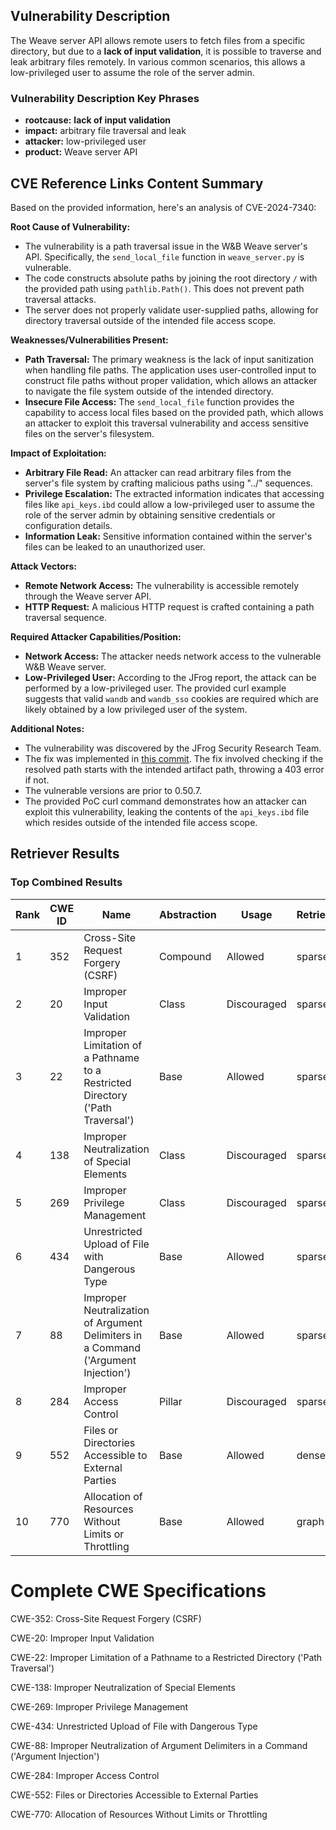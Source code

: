 ## Vulnerability Description
The Weave server API allows remote users to fetch files from a specific directory, but due to a **lack of input validation**, it is possible to traverse and leak arbitrary files remotely. In various common scenarios, this allows a low-privileged user to assume the role of the server admin.

### Vulnerability Description Key Phrases
- **rootcause:** **lack of input validation**
- **impact:** arbitrary file traversal and leak
- **attacker:** low-privileged user
- **product:** Weave server API

## CVE Reference Links Content Summary
Based on the provided information, here's an analysis of CVE-2024-7340:

**Root Cause of Vulnerability:**

*   The vulnerability is a path traversal issue in the W&B Weave server's API. Specifically, the `send_local_file` function in `weave_server.py` is vulnerable.
*   The code constructs absolute paths by joining the root directory `/` with the provided path using `pathlib.Path()`.  This does not prevent path traversal attacks.
*   The server does not properly validate user-supplied paths, allowing for directory traversal outside of the intended file access scope.

**Weaknesses/Vulnerabilities Present:**

*   **Path Traversal:** The primary weakness is the lack of input sanitization when handling file paths. The application uses user-controlled input to construct file paths without proper validation, which allows an attacker to navigate the file system outside of the intended directory.
*   **Insecure File Access:** The `send_local_file` function provides the capability to access local files based on the provided path, which allows an attacker to exploit this traversal vulnerability and access sensitive files on the server's filesystem.

**Impact of Exploitation:**

*   **Arbitrary File Read:**  An attacker can read arbitrary files from the server's file system by crafting malicious paths using "../" sequences.
*   **Privilege Escalation:**  The extracted information indicates that accessing files like `api_keys.ibd` could allow a low-privileged user to assume the role of the server admin by obtaining sensitive credentials or configuration details.
*   **Information Leak:** Sensitive information contained within the server's files can be leaked to an unauthorized user.

**Attack Vectors:**

*   **Remote Network Access:** The vulnerability is accessible remotely through the Weave server API.
*   **HTTP Request:** A malicious HTTP request is crafted containing a path traversal sequence.

**Required Attacker Capabilities/Position:**

*   **Network Access:** The attacker needs network access to the vulnerable W&B Weave server.
*   **Low-Privileged User:** According to the JFrog report, the attack can be performed by a low-privileged user. The provided curl example suggests that valid `wandb` and `wandb_sso` cookies are required which are likely obtained by a low privileged user of the system.

**Additional Notes:**

*   The vulnerability was discovered by the JFrog Security Research Team.
*   The fix was implemented in [this commit](https://github.com/wandb/weave/pull/1657). The fix involved checking if the resolved path starts with the intended artifact path, throwing a 403 error if not.
*   The vulnerable versions are prior to 0.50.7.
*   The provided PoC curl command demonstrates how an attacker can exploit this vulnerability, leaking the contents of the `api_keys.ibd` file which resides outside of the intended file access scope.

## Retriever Results

### Top Combined Results

| Rank | CWE ID | Name | Abstraction | Usage  | Retrievers | Individual Scores |
|------|--------|------|-------------|-------|------------|-------------------|
| 1 | 352 | Cross-Site Request Forgery (CSRF) | Compound | Allowed | sparse | 0.312 |
| 2 | 20 | Improper Input Validation | Class | Discouraged | sparse | 0.312 |
| 3 | 22 | Improper Limitation of a Pathname to a Restricted Directory ('Path Traversal') | Base | Allowed | sparse | 0.304 |
| 4 | 138 | Improper Neutralization of Special Elements | Class | Discouraged | sparse | 0.302 |
| 5 | 269 | Improper Privilege Management | Class | Discouraged | sparse | 0.302 |
| 6 | 434 | Unrestricted Upload of File with Dangerous Type | Base | Allowed | sparse | 0.301 |
| 7 | 88 | Improper Neutralization of Argument Delimiters in a Command ('Argument Injection') | Base | Allowed | sparse | 0.299 |
| 8 | 284 | Improper Access Control | Pillar | Discouraged | sparse | 0.297 |
| 9 | 552 | Files or Directories Accessible to External Parties | Base | Allowed | dense | 0.538 |
| 10 | 770 | Allocation of Resources Without Limits or Throttling | Base | Allowed | graph | 0.002 |



# Complete CWE Specifications

CWE-352: Cross-Site Request Forgery (CSRF)

CWE-20: Improper Input Validation

CWE-22: Improper Limitation of a Pathname to a Restricted Directory ('Path Traversal')

CWE-138: Improper Neutralization of Special Elements

CWE-269: Improper Privilege Management

CWE-434: Unrestricted Upload of File with Dangerous Type

CWE-88: Improper Neutralization of Argument Delimiters in a Command ('Argument Injection')

CWE-284: Improper Access Control

CWE-552: Files or Directories Accessible to External Parties

CWE-770: Allocation of Resources Without Limits or Throttling